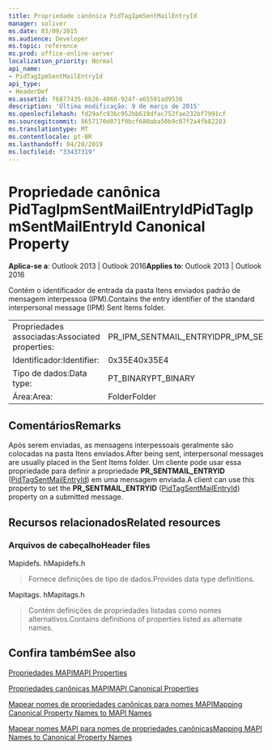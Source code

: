 ```yaml
---
title: Propriedade canônica PidTagIpmSentMailEntryId
manager: soliver
ms.date: 03/09/2015
ms.audience: Developer
ms.topic: reference
ms.prod: office-online-server
localization_priority: Normal
api_name:
- PidTagIpmSentMailEntryId
api_type:
- HeaderDef
ms.assetid: f6877435-6b26-4060-924f-a65591ad9538
description: 'Última modificação: 9 de março de 2015'
ms.openlocfilehash: fd29afc93bc952bb619dfac752fae232bf7991cf
ms.sourcegitcommit: 8657170d071f9bcf680aba50b9c07f2a4fb82283
ms.translationtype: MT
ms.contentlocale: pt-BR
ms.lasthandoff: 04/28/2019
ms.locfileid: "33437319"
---
```

# <a name="pidtagipmsentmailentryid-canonical-property"></a><span data-ttu-id="f9a16-103">Propriedade canônica PidTagIpmSentMailEntryId</span><span class="sxs-lookup"><span data-stu-id="f9a16-103">PidTagIpmSentMailEntryId Canonical Property</span></span>

  
  
<span data-ttu-id="f9a16-104">**Aplica-se a**: Outlook 2013 | Outlook 2016</span><span class="sxs-lookup"><span data-stu-id="f9a16-104">**Applies to**: Outlook 2013 | Outlook 2016</span></span> 
  
<span data-ttu-id="f9a16-105">Contém o identificador de entrada da pasta Itens enviados padrão de mensagem interpessoa (IPM).</span><span class="sxs-lookup"><span data-stu-id="f9a16-105">Contains the entry identifier of the standard interpersonal message (IPM) Sent Items folder.</span></span> 
  
|||
|:-----|:-----|
|<span data-ttu-id="f9a16-106">Propriedades associadas:</span><span class="sxs-lookup"><span data-stu-id="f9a16-106">Associated properties:</span></span>  <br/> |<span data-ttu-id="f9a16-107">PR_IPM_SENTMAIL_ENTRYID</span><span class="sxs-lookup"><span data-stu-id="f9a16-107">PR_IPM_SENTMAIL_ENTRYID</span></span>  <br/> |
|<span data-ttu-id="f9a16-108">Identificador:</span><span class="sxs-lookup"><span data-stu-id="f9a16-108">Identifier:</span></span>  <br/> |<span data-ttu-id="f9a16-109">0x35E4</span><span class="sxs-lookup"><span data-stu-id="f9a16-109">0x35E4</span></span>  <br/> |
|<span data-ttu-id="f9a16-110">Tipo de dados:</span><span class="sxs-lookup"><span data-stu-id="f9a16-110">Data type:</span></span>  <br/> |<span data-ttu-id="f9a16-111">PT_BINARY</span><span class="sxs-lookup"><span data-stu-id="f9a16-111">PT_BINARY</span></span>  <br/> |
|<span data-ttu-id="f9a16-112">Área:</span><span class="sxs-lookup"><span data-stu-id="f9a16-112">Area:</span></span>  <br/> |<span data-ttu-id="f9a16-113">Folder</span><span class="sxs-lookup"><span data-stu-id="f9a16-113">Folder</span></span>  <br/> |
   
## <a name="remarks"></a><span data-ttu-id="f9a16-114">Comentários</span><span class="sxs-lookup"><span data-stu-id="f9a16-114">Remarks</span></span>

<span data-ttu-id="f9a16-115">Após serem enviadas, as mensagens interpessoais geralmente são colocadas na pasta Itens enviados.</span><span class="sxs-lookup"><span data-stu-id="f9a16-115">After being sent, interpersonal messages are usually placed in the Sent Items folder.</span></span> <span data-ttu-id="f9a16-116">Um cliente pode usar essa propriedade para definir a propriedade **PR_SENTMAIL_ENTRYID** ([PidTagSentMailEntryId](pidtagsentmailentryid-canonical-property.md)) em uma mensagem enviada.</span><span class="sxs-lookup"><span data-stu-id="f9a16-116">A client can use this property to set the **PR_SENTMAIL_ENTRYID** ([PidTagSentMailEntryId](pidtagsentmailentryid-canonical-property.md)) property on a submitted message.</span></span> 
  
## <a name="related-resources"></a><span data-ttu-id="f9a16-117">Recursos relacionados</span><span class="sxs-lookup"><span data-stu-id="f9a16-117">Related resources</span></span>

### <a name="header-files"></a><span data-ttu-id="f9a16-118">Arquivos de cabeçalho</span><span class="sxs-lookup"><span data-stu-id="f9a16-118">Header files</span></span>

<span data-ttu-id="f9a16-119">Mapidefs. h</span><span class="sxs-lookup"><span data-stu-id="f9a16-119">Mapidefs.h</span></span>
  
> <span data-ttu-id="f9a16-120">Fornece definições de tipo de dados.</span><span class="sxs-lookup"><span data-stu-id="f9a16-120">Provides data type definitions.</span></span>
    
<span data-ttu-id="f9a16-121">Mapitags. h</span><span class="sxs-lookup"><span data-stu-id="f9a16-121">Mapitags.h</span></span>
  
> <span data-ttu-id="f9a16-122">Contém definições de propriedades listadas como nomes alternativos.</span><span class="sxs-lookup"><span data-stu-id="f9a16-122">Contains definitions of properties listed as alternate names.</span></span>
    
## <a name="see-also"></a><span data-ttu-id="f9a16-123">Confira também</span><span class="sxs-lookup"><span data-stu-id="f9a16-123">See also</span></span>



[<span data-ttu-id="f9a16-124">Propriedades MAPI</span><span class="sxs-lookup"><span data-stu-id="f9a16-124">MAPI Properties</span></span>](mapi-properties.md)
  
[<span data-ttu-id="f9a16-125">Propriedades canônicas MAPI</span><span class="sxs-lookup"><span data-stu-id="f9a16-125">MAPI Canonical Properties</span></span>](mapi-canonical-properties.md)
  
[<span data-ttu-id="f9a16-126">Mapear nomes de propriedades canônicas para nomes MAPI</span><span class="sxs-lookup"><span data-stu-id="f9a16-126">Mapping Canonical Property Names to MAPI Names</span></span>](mapping-canonical-property-names-to-mapi-names.md)
  
[<span data-ttu-id="f9a16-127">Mapear nomes MAPI para nomes de propriedades canônicas</span><span class="sxs-lookup"><span data-stu-id="f9a16-127">Mapping MAPI Names to Canonical Property Names</span></span>](mapping-mapi-names-to-canonical-property-names.md)

